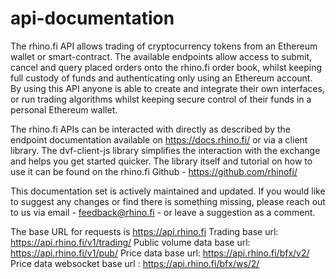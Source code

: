 # api-documentation


  The rhino.fi API allows trading of cryptocurrency tokens from an Ethereum wallet or smart-contract.
The available endpoints allow access to submit, cancel and query placed orders onto the rhino.fi order book, whilst keeping full custody of funds and authenticating only using an Ethereum account. By using this API anyone is able to create and integrate their own interfaces, or run trading algorithms whilst keeping secure control of their funds in a personal Ethereum wallet.

  The rhino.fi APIs can be interacted with directly as described by the endpoint documentation available on https://docs.rhino.fi/ or via a client library. The dvf-client-js library simplifies the interaction with the exchange and helps you get started quicker. The library itself and tutorial on how to use it can be found on the rhino.fi Github - https://github.com/rhinofi/

This documentation set is actively maintained and updated. If you would like to suggest any changes or find there is something missing, please reach out to us via email - feedback@rhino.fi - or leave a suggestion as a comment.

The base URL for requests is https://api.rhino.fi
Trading base url: https://api.rhino.fi/v1/trading/
Public volume data base url: https://api.rhino.fi/v1/pub/
Price data base url: https://api.rhino.fi/bfx/v2/
Price data websocket base url : https://api.rhino.fi/bfx/ws/2/

